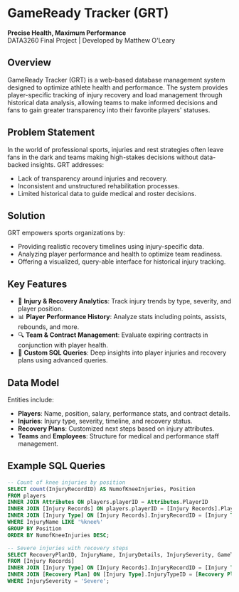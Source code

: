 # GameReady Tracker (GRT)

**Precise Health, Maximum Performance**  
DATA3260 Final Project | Developed by Matthew O'Leary

## Overview

GameReady Tracker (GRT) is a web-based database management system designed to optimize athlete health and performance. The system provides player-specific tracking of injury recovery and load management through historical data analysis, allowing teams to make informed decisions and fans to gain greater transparency into their favorite players' statuses.

## Problem Statement

In the world of professional sports, injuries and rest strategies often leave fans in the dark and teams making high-stakes decisions without data-backed insights. GRT addresses:

- Lack of transparency around injuries and recovery.
- Inconsistent and unstructured rehabilitation processes.
- Limited historical data to guide medical and roster decisions.

## Solution

GRT empowers sports organizations by:

- Providing realistic recovery timelines using injury-specific data.
- Analyzing player performance and health to optimize team readiness.
- Offering a visualized, query-able interface for historical injury tracking.

## Key Features

- 🧠 **Injury & Recovery Analytics**: Track injury trends by type, severity, and player position.
- 📊 **Player Performance History**: Analyze stats including points, assists, rebounds, and more.
- 🔍 **Team & Contract Management**: Evaluate expiring contracts in conjunction with player health.
- 🧾 **Custom SQL Queries**: Deep insights into player injuries and recovery plans using advanced queries.

## Data Model

Entities include:
- **Players**: Name, position, salary, performance stats, and contract details.
- **Injuries**: Injury type, severity, timeline, and recovery status.
- **Recovery Plans**: Customized next steps based on injury attributes.
- **Teams** and **Employees**: Structure for medical and performance staff management.

## Example SQL Queries

```sql
-- Count of knee injuries by position
SELECT count(InjuryRecordID) AS NumofKneeInjuries, Position
FROM players
INNER JOIN Attributes ON players.playerID = Attributes.PlayerID
INNER JOIN [Injury Records] ON players.playerID = [Injury Records].PlayerID
INNER JOIN [Injury Type] ON [Injury Records].InjuryRecordID = [Injury Type].InjuryRecordID
WHERE InjuryName LIKE '%knee%'
GROUP BY Position
ORDER BY NumofKneeInjuries DESC;

-- Severe injuries with recovery steps
SELECT RecoveryPlanID, InjuryName, InjuryDetails, InjurySeverity, GameType, NextSteps
FROM [Injury Records]
INNER JOIN [Injury Type] ON [Injury Records].InjuryRecordID = [Injury Type].InjuryRecordID
INNER JOIN [Recovery Plan] ON [Injury Type].InjuryTypeID = [Recovery Plan].InjuryTypeID
WHERE InjurySeverity = 'Severe';


